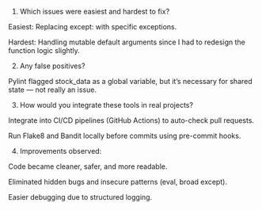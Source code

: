 1. Which issues were easiest and hardest to fix?

Easiest: Replacing except: with specific exceptions.

Hardest: Handling mutable default arguments since I had to redesign the function logic slightly.

2. Any false positives?

Pylint flagged stock_data as a global variable, but it’s necessary for shared state — not really an issue.

3. How would you integrate these tools in real projects?

Integrate into CI/CD pipelines (GitHub Actions) to auto-check pull requests.

Run Flake8 and Bandit locally before commits using pre-commit hooks.

4. Improvements observed:

Code became cleaner, safer, and more readable.

Eliminated hidden bugs and insecure patterns (eval, broad except).

Easier debugging due to structured logging.